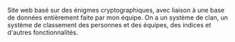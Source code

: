 Site web basé sur des énigmes cryptographiques, avec liaison à une base de données entièrement faite par mon équipe.
On a un système de clan, un système de classement des personnes et des équipes, des indices et d'autres fonctionnalités.
